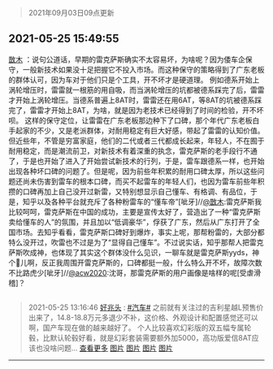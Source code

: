 > 2021年09月03日09点更新
<link rel="stylesheet" href="https://cdn.jsdelivr.net/gh/taotie6/sampleJSON@main/css/photo_show.css">


 ## 2021-05-25 15:49:55 

 [㪚木](https://www.coolapk.com/feed/27209130?shareKey=YmZlNDUyNmNmZmFiNjEzMTc4MDc~) ：说句公道话，早期的雷克萨斯确实不太容易坏，为啥呢？因为倭车企保守，一般新技术如果没十足把握它不投入市场。而这种保守的策略得到了广东老板的群体认可，因为车对于他们只是个工具，开不坏才是硬道理。
例如德系开始上涡轮增压时，雷雷就一根筋的用自吸，而当涡轮增压的坑都被德系踩完了后<!--break-->，雷雷才开始上涡轮增压。当德系普遍上8AT时，雷雷还在用6AT，等8AT的坑被德系踩完了，雷雷才开始上8AT，为啥，就是因为老技术已经得到了时间的检验，开不坏呗。
这样的保守定位，让雷雷在广东老板那边种下了口碑，那个年代广东老板白手起家的不少，又是老派群体，对耐用稳定有巨大好感，带起了雷雷的认知价值。
但近些年，不管是穷富家庭，他们的二代或者三代都成长起来，年轻人，不在囿于耐用稳定，而是潮流前卫，对新技术有着深重的执念，雷克萨斯的老手段行不通了，于是也开始了进入了开始尝试新技术的行列，于是，雷车跟德系一样，也开始出现各种坏口碑的问题了。但是呢，因为前些年积累的耐用口碑太厚，所以这些问题还尚未伤害到雷车的根本口碑，而买不起雷车的年轻人们，也因为雷车前些年积攒的口碑再加上自己没开过新雷，又特别想显示自己懂车、有格调、有品位，于是，知乎以及各种平台就充斥了各种粉雷车的“懂车帝”[呲牙]//<a class="feed-link-uname" href="/u/㪚木">@㪚木</a>:雷克萨斯我比较呵呵，雷克萨斯在中国的成功，主要是宣传太好了，营造出了一种“雷克萨斯卖给懂车的人”的氛围，并且加以“低调豪华”，俘获了广东，然后从广东打开了全国市场。去知乎看看，雷克萨斯口碑好到爆炸，事实上呢，那帮粉雷的，大部分都特么没开过，吹雷也不过是为了“显得自己懂车”。不过说实话，知乎那帮人把雷克萨斯吹成神，也体现了其实这个群体没什么见识，一聊车就是雷克萨斯yyds，神个🐔儿啊，反正我周围开雷克萨斯的，口碑都挺一般，什么特么开不坏，故障次数不比路虎少[呲牙]//<a class="feed-link-uname" href="/u/acw2020">@acw2020</a>:沈哥，那雷克萨斯的用户画像是啥样的呢[受虐滑稽]？ 

<div class="album">
<img class="img-item" src="" />
</div>

> 2021-05-25 13:16:46 
> [好兆头](https://www.coolapk.com/feed/27206196?shareKey=YThhNGY0NDM4NTU1NjEzMTc4MDc~) : <a class="feed-link-tag" href="/t/汽车?type=0">#汽车#</a> 之前就有关注过的吉利星越L预售价出来了，14.8-18.8万元多退少不补，这价格、外观设计和配置感觉还可以啊，国产车现在做的越来越好了。  个人比较喜欢幻彩版的双五幅专属轮毂，比默认轮毂好看，就是幻彩套装需要额外加5000，高功版爱信8AT应该也没啥问题... <a href="">查看更多</a> 
[图片](http://image.coolapk.com/feed/2021/0525/13/1353127_9805_2321@1170x2532.jpg)
[图片](http://image.coolapk.com/feed/2021/0525/13/1353127_9805_0431@1170x2532.jpg)
[图片](http://image.coolapk.com/feed/2021/0525/13/1353127_9805_4425@1170x2532.jpg)
[图片](http://image.coolapk.com/feed/2021/0525/13/1353127_9804_7849@1378x612.jpg)

 ------- 

